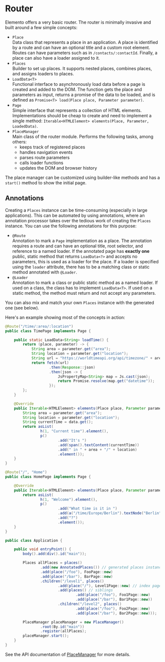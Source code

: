 # Router

Elemento offers a very basic router. The router is minimally invasive and built around a few simple concepts:

* `Place`\
  Data class that represents a place in an application. A place is identified by a route and can have an optional title and a custom root element. Routes can have parameters such as in `/contacts/:contactId`. Finally, a place can also have a loader assigned to it.
* `Places`\
  Builder to set up places. It supports nested places, combines places, and assigns loaders to places.
* `LoadData<T>`\
  Functional interface to asynchronously load data before a page is created and added to the DOM. The function gets the place and parameters as input, returns a promise of the data to be loaded, and is defined as `Promise<T> load(Place place, Parameter parameter)`.
* `Page`\
  Simple interface that represents a collection of HTML elements. Implementations should be cheap to create and need to implement a single method: `Iterable<HTMLElement> elements(Place, Parameter, LoadedData)`.
* `PlaceManager`\
  Main class of the router module. Performs the following tasks, among others:
  * keeps track of registered places
  * handles navigation events
  * parses route parameters
  * calls loader functions
  * updates the DOM and browser history

The place manager can be customized using builder-like methods and has a `start()` method to show the initial page.

## Annotations

Creating a `Places` instance can be time-consuming (especially in large applications). This can be automated by using annotations, where an annotation processor takes over the tedious work of creating the `Places` instance. You can use the following annotations for this purpose:

* `@Route`\
  Annotation to mark a `Page` implementation as a place. The annotation requires a route and can have an optional title, root selector, and reference to a named loader. If the annotated page has **exactly one** public, static method that returns `LoadData<?>` and accepts no parameters, this is used as a loader for the place. If a loader is specified using the `loader` attribute, there has to be a matching class or static method annotated with `@Loader`.
* `@Loader`\
  Annotation to mark a class or public static method as a named loader. If used on a class, the class has to implement `LoadData<T>`. If used on a static method, the method must return and not accept any parameters.

You can also mix and match your own `Places` instance with the generated one (see below).

Here's an example showing most of the concepts in action:

```java
@Route("/time/:area/:location")
public class TimePage implements Page {

    public static LoadData<String> loadTime() {
        return (place, parameter) -> {
            String area = parameter.get("area");
            String location = parameter.get("location");
            String url = "https://worldtimeapi.org/api/timezone/" + area + "/" + location;
            return fetch(url)
                    .then(Response::json)
                    .then(json -> {
                        JsPropertyMap<String> map = Js.cast(json);
                        return Promise.resolve(map.get("datetime"));
                    });
        };
    }

    @Override
    public Iterable<HTMLElement> elements(Place place, Parameter parameter, LoadedData data) {
        String area = parameter.get("area");
        String location = parameter.get("location");
        String currentTime = data.get();
        return asList(
                h(1, "Current time").element(),
                p()
                        .add("It's ")
                        .add(span().textContent(currentTime))
                        .add(" in " + area + "/" + location)
                        .element());
    }
}

@Route("/", "Home")
public class HomePage implements Page {

    @Override
    public Iterable<HTMLElement> elements(Place place, Parameter parameter, LoaderData data) {
        return asList(
                h(1, "Welcome").element(),
                p()
                        .add("What time is it in ")
                        .add(a("/time/Europe/Berlin").textNode("Berlin"))
                        .add("?")
                        .element());
    }
}

public class Application {

    public void entryPoint() {
        body().add(div().id("main"));

        Places allPlaces = places()
                .add(new AnnotatedPlaces()) // generated places instance
                .add(place("/foo"), FooPage::new)
                .add(place("/bar"), BarPage::new)
                .children("/level1", places()
                        .add(place("/"), Level1Page::new) // index page
                        .add(places() // siblings
                                .add(place("/foo"), Foo1Page::new)
                                .add(place("/bar"), Bar1Page::new))
                        .children("/level2", places()
                                .add(place("/foo"), Foo2Page::new)
                                .add(place("/bar"), Bar2Page::new)));

        PlaceManager placeManager = new PlaceManager()
                .root(By.id("main"))
                .register(allPlaces);
        placeManager.start();
    }
}
```

See the API documentation of [PlaceManager](https://hal.github.io/elemento/apidocs/org/jboss/elemento/router/PlaceManager.html) for more details.
